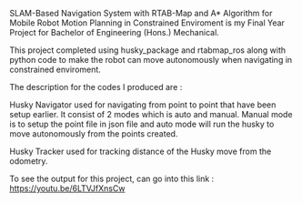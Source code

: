 SLAM-Based Navigation System with RTAB-Map and A* Algorithm for Mobile Robot Motion Planning in Constrained Enviroment is my Final Year Project
for Bachelor of Engineering (Hons.) Mechanical.

This project completed using husky_package and rtabmap_ros along with python code to make the robot can move autonomously when navigating in constrained enviroment.

The description for the codes I produced are :

Husky Navigator used for navigating from point to point that have been setup earlier. 
It consist of 2 modes which is auto and manual. 
Manual mode is to setup the point file in json file and auto mode will run the husky to move autonomously from the points created.

Husky Tracker used for tracking distance of the Husky move from the odometry. 

To see the output for this project, can go into this link : https://youtu.be/6LTVJfXnsCw 
